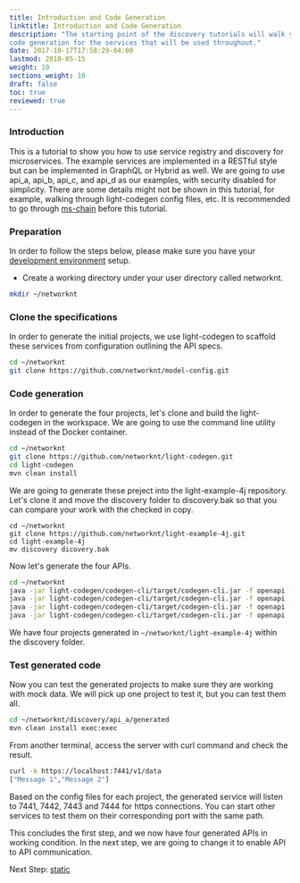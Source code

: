 ```yaml
---
title: Introduction and Code Generation
linktitle: Introduction and Code Generation
description: "The starting point of the discovery tutorials will walk you through
code generation for the services that will be used throughout."
date: 2017-10-17T17:58:29-04:00
lastmod: 2018-05-15
weight: 10
sections_weight: 10
draft: false
toc: true
reviewed: true
---
```


### Introduction

This is a tutorial to show you how to use service registry and discovery for microservices. The example services are implemented in a RESTful style but can be implemented in GraphQL or Hybrid as well. We are going to use api_a, api_b, api_c, and api_d as our examples, with security disabled for simplicity. There are some details might not be shown in this tutorial,  for example, walking through light-codegen config files, etc. It is recommended to go through [ms-chain][] before this tutorial. 

### Preparation

In order to follow the steps below, please make sure you have your [development environment][] setup.

* Create a working directory under your user directory called networknt.

```bash
mkdir ~/networknt
```

### Clone the specifications

In order to generate the initial projects, we use light-codegen to scaffold these services from configuration outlining the API specs.

```bash
cd ~/networknt
git clone https://github.com/networknt/model-config.git
```

### Code generation

In order to generate the four projects, let's clone and build the light-codegen in the workspace. We are going to use the command line utility instead of the Docker container.

```bash
cd ~/networknt
git clone https://github.com/networknt/light-codegen.git
cd light-codegen
mvn clean install
```

We are going to generate these preject into the light-example-4j repository. Let's clone it and move the discovery folder to discovery.bak so that you can compare your work with the checked in copy. 

```
cd ~/networknt
git clone https://github.com/networknt/light-example-4j.git
cd light-example-4j
mv discovery dicovery.bak
```

Now let's generate the four APIs.

```bash
cd ~/networknt
java -jar light-codegen/codegen-cli/target/codegen-cli.jar -f openapi -o light-example-4j/discovery/api_a/generated -m model-config/rest/openapi/aa/1.0.0/openapi.yaml -c model-config/rest/openapi/aa/1.0.0/config.json
java -jar light-codegen/codegen-cli/target/codegen-cli.jar -f openapi -o light-example-4j/discovery/api_b/generated -m model-config/rest/openapi/ab/1.0.0/openapi.yaml -c model-config/rest/openapi/ab/1.0.0/config.json
java -jar light-codegen/codegen-cli/target/codegen-cli.jar -f openapi -o light-example-4j/discovery/api_c/generated -m model-config/rest/openapi/ac/1.0.0/openapi.yaml -c model-config/rest/openapi/ac/1.0.0/config.json
java -jar light-codegen/codegen-cli/target/codegen-cli.jar -f openapi -o light-example-4j/discovery/api_d/generated -m model-config/rest/openapi/ad/1.0.0/openapi.yaml -c model-config/rest/openapi/ad/1.0.0/config.json

```

We have four projects generated in `~/networknt/light-example-4j` within the discovery folder. 

### Test generated code

Now you can test the generated projects to make sure they are working with mock data. We will pick up one project to test it, but you can test them all.

```bash
cd ~/networknt/discovery/api_a/generated
mvn clean install exec:exec
```

From another terminal, access the server with curl command and check the result.

```bash
curl -k https://localhost:7441/v1/data
["Message 1","Message 2"]
```

Based on the config files for each project, the generated service will listen to 7441, 7442, 7443 and 7444 for https connections. You can start other services to test them on their corresponding port with the same path.

This concludes the first step, and we now have four generated APIs in working condition. In the next step, we are going to change it to enable API to API communication.

Next Step: [static][]

[ms-chain]: /tutorial/rest/swagger/ms-chain/
[static]: /tutorial/common/discovery/static/
[development environment]: /development/develop-build/
